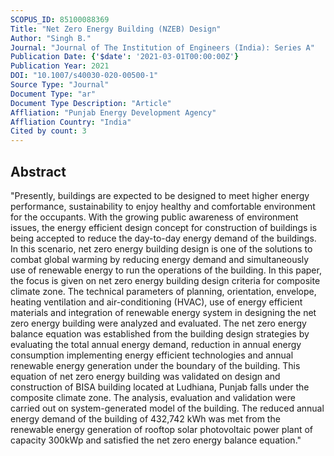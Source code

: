 ```yaml
---
SCOPUS_ID: 85100088369
Title: "Net Zero Energy Building (NZEB) Design"
Author: "Singh B."
Journal: "Journal of The Institution of Engineers (India): Series A"
Publication Date: {'$date': '2021-03-01T00:00:00Z'}
Publication Year: 2021
DOI: "10.1007/s40030-020-00500-1"
Source Type: "Journal"
Document Type: "ar"
Document Type Description: "Article"
Affliation: "Punjab Energy Development Agency"
Affliation Country: "India"
Cited by count: 3
---
```


## Abstract
"Presently, buildings are expected to be designed to meet higher energy performance, sustainability to enjoy healthy and comfortable environment for the occupants. With the growing public awareness of environment issues, the energy efficient design concept for construction of buildings is being accepted to reduce the day-to-day energy demand of the buildings. In this scenario, net zero energy building design is one of the solutions to combat global warming by reducing energy demand and simultaneously use of renewable energy to run the operations of the building. In this paper, the focus is given on net zero energy building design criteria for composite climate zone. The technical parameters of planning, orientation, envelope, heating ventilation and air-conditioning (HVAC), use of energy efficient materials and integration of renewable energy system in designing the net zero energy building were analyzed and evaluated. The net zero energy balance equation was established from the building design strategies by evaluating the total annual energy demand, reduction in annual energy consumption implementing energy efficient technologies and annual renewable energy generation under the boundary of the building. This equation of net zero energy building was validated on design and construction of BISA building located at Ludhiana, Punjab falls under the composite climate zone. The analysis, evaluation and validation were carried out on system-generated model of the building. The reduced annual energy demand of the building of 432,742 kWh was met from the renewable energy generation of rooftop solar photovoltaic power plant of capacity 300kWp and satisfied the net zero energy balance equation."
